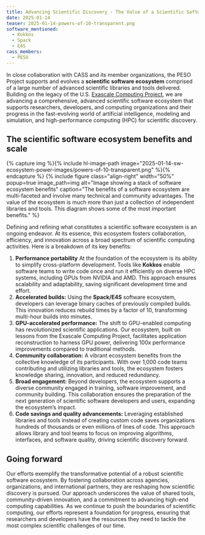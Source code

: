 ```yaml
---
title: Advancing Scientific Discovery - The Value of a Scientific Software Ecosystem
date: 2025-01-14
teaser: 2025-01-14-powers-of-10-transparent.png
software_mentioned:
  - Kokkos
  - Spack
  - E4S
cass_members: 
  - PESO
---
```


 In close collaboration with CASS and its member organizations, the PESO Project supports and evolves a **scientific software ecosystem** comprised of a large number of advanced scientific libraries and tools delivered. Building on the legacy of the U.S. [Exascale Computing Project](https://www.exascaleproject.org/), we are advancing a comprehensive, advanced scientific software ecosystem that supports researchers, developers, and computing organizations and their progress in the fast-evolving world of artificial intelligence, modeling and simulation, and high-performance computing (HPC) for scientific discovery.

## The scientific software ecosystem benefits and scale

{% capture img %}{% include hl-image-path image="2025-01-14-sw-ecosystem-power-images/powers-of-10-transparent.png" %}{% endcapture %}
{% include figure class="align-right" width="50%" popup=true image_path=img alt="Image showing a stack of software ecosystem benefits" caption="The benefits of a software ecosystem are multi-faceted and involve many technical and community advantages.  The value of the ecosystem is much more than just a collection of independent libraries and tools.  This diagram shows some of the most important benefits." %}

Defining and refining what constitutes a scientific software ecosystem is an ongoing endeavor. At its essence, this ecosystem fosters collaboration, efficiency, and innovation across a broad spectrum of scientific computing activities. Here is a breakdown of its key benefits:

1. **Performance portability** At the foundation of the ecosystem is its ability to simplify cross-platform development. Tools like **Kokkos** enable software teams to write code once and run it efficiently on diverse HPC systems, including GPUs from NVIDIA and AMD. This approach ensures scalability and adaptability, saving significant development time and effort.
1. **Accelerated builds:** Using the **Spack/E4S** software ecosystem, developers can leverage binary caches of previously compiled builds. This innovation reduces rebuild times by a factor of 10, transforming multi-hour builds into minutes.
1. **GPU-accelerated performance:** The shift to GPU-enabled computing has revolutionized scientific applications. Our ecosystem, built on lessons from the Exascale Computing Project, facilitates application reconstruction to harness GPU power, delivering 100x performance improvements compared to traditional methods.
1. **Community collaboration:** A vibrant ecosystem benefits from the collective knowledge of its participants. With over 1,000 code teams contributing and utilizing libraries and tools, the ecosystem fosters knowledge sharing, innovation, and reduced redundancy.
1. **Broad engagement:** Beyond developers, the ecosystem supports a diverse community engaged in training, software improvement, and community building. This collaboration ensures the preparation of the next generation of scientific software developers and users, expanding the ecosystem’s impact.
1. **Code savings and quality advancements:** Leveraging established libraries and tools instead of creating custom code saves organizations hundreds of thousands or even millions of lines of code. This approach allows library and tool teams to focus on improving algorithms, interfaces, and software quality, driving scientific discovery forward.

## Going forward

Our efforts exemplify the transformative potential of a robust scientific software ecosystem. By fostering collaboration across agencies, organizations, and international partners, they are reshaping how scientific discovery is pursued. Our approach underscores the value of shared tools, community-driven innovation, and a commitment to advancing high-end computing capabilities.
As we continue to push the boundaries of scientific computing, our efforts represent a foundation for progress, ensuring that researchers and developers have the resources they need to tackle the most complex scientific challenges of our time.